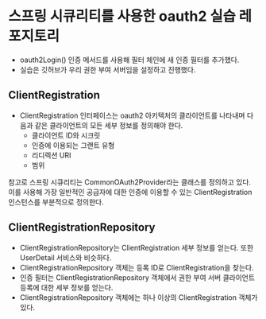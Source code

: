 # 스프링 시큐리티를 사용한 oauth2 실습 레포지토리

* oauth2Login() 인증 메서드를 사용해 필터 체인에 새 인증 필터를 추가했다.
* 실습은 깃허브가 우리 권한 부여 서버임을 설정하고 진행했다.

## ClientRegistration
* ClientRegistration 인터페이스는 oauth2 아키텍처의 클라이언트를 나타내며 다음과 같은 클라이언트의 모든 세부 정보를 정의해야 한다.
  * 클라이언트 ID와 시크릿
  * 인증에 이용되는 그랜트 유형
  * 리디렉션 URI
  * 범위
 
참고로 스프링 시큐리티는 CommonOAuth2Provider라는 클래스를 정의하고 있다.
이를 사용해 가장 일반적인 공급자에 대한 인증에 이용할 수 있는 ClientRegistration 인스턴스를 부분적으로 정의한다.

## ClientRegistrationRepository

* ClientRegistrationRepository는 ClientRegistration 세부 정보를 얻는다. 또한 UserDetail 서비스와 비슷하다.
* ClientRegistrationRepository 객체는 등록 ID로 ClientRegistration을 찾는다.
* 인증 필터는 ClientRegistrationRepository 객체에서 권한 부여 서버 클라이언트 등록에 대한 세부 정보를 얻는다.
* ClientRegistrationRepository 객체에는 하나 이상의 ClientRegistration 객체가 있다.